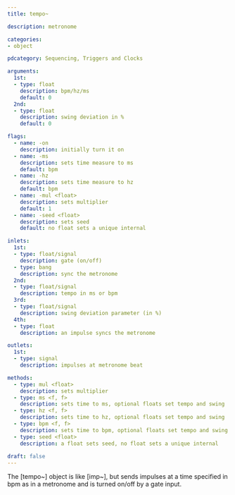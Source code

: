 ```yaml
---
title: tempo~

description: metronome

categories:
- object

pdcategory: Sequencing, Triggers and Clocks

arguments:
  1st:
  - type: float
    description: bpm/hz/ms
    default: 0
  2nd:
  - type: float
    description: swing deviation in %
    default: 0

flags:
  - name: -on
    description: initially turn it on
  - name: -ms
    description: sets time measure to ms
    default: bpm
  - name: -hz
    description: sets time measure to hz
    default: bpm
  - name: -mul <float>
    description: sets multiplier
    default: 1
  - name: -seed <float>
    description: sets seed
    default: no float sets a unique internal

inlets:
  1st:
  - type: float/signal
    description: gate (on/off)
  - type: bang
    description: sync the metronome
  2nd:
  - type: float/signal
    description: tempo in ms or bpm
  3rd:
  - type: float/signal
    description: swing deviation parameter (in %)
  4th:
  - type: float
    description: an impulse syncs the metronome

outlets:
  1st:
  - type: signal
    description: impulses at metronome beat

methods:
  - type: mul <float>
    description: sets multiplier
  - type: ms <f, f>
    description: sets time to ms, optional floats set tempo and swing
  - type: hz <f, f>
    description: sets time to hz, optional floats set tempo and swing
  - type: bpm <f, f>
    description: sets time to bpm, optional floats set tempo and swing
  - type: seed <float>
    description: a float sets seed, no float sets a unique internal
  
draft: false
---
```


The [tempo~] object is like [imp~], but sends impulses at a time specified in bpm as in a metronome and is turned on/off by a gate input.
